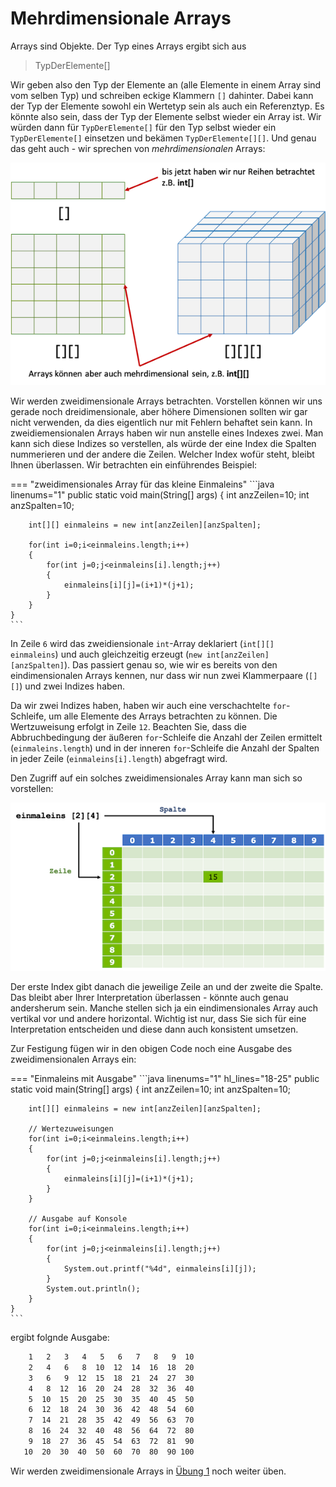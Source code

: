 # Mehrdimensionale Arrays

Arrays sind Objekte. Der Typ eines Arrays ergibt sich aus

> TypDerElemente[]

Wir geben also den Typ der Elemente an (alle Elemente in einem Array sind vom selben Typ) und schreiben eckige Klammern `[]` dahinter. Dabei kann der Typ der Elemente sowohl ein Wertetyp sein als auch ein Referenztyp. Es könnte also sein, dass der Typ der Elemente selbst wieder ein Array ist. Wir würden dann für `TypDerElemente[]` für den Typ selbst wieder ein `TypDerElemente[]` einsetzen und bekämen `TypDerElemente[][]`. Und genau das geht auch - wir sprechen von *mehrdimensionalen* Arrays: 

![mdarrays](./files/17_mdarrays.png)

Wir werden zweidimensionale Arrays betrachten. Vorstellen können wir uns gerade noch dreidimensionale, aber höhere Dimensionen sollten wir gar nicht verwenden, da dies eigentlich nur mit Fehlern behaftet sein kann. In zweidiemensionalen Arrays haben wir nun anstelle eines Indexes zwei. Man kann sich diese Indizes so verstellen, als würde der eine Index die Spalten nummerieren und der andere die Zeilen. Welcher Index wofür steht, bleibt Ihnen überlassen. Wir betrachten ein einführendes Beispiel:

=== "zweidimensionales Array für das kleine Einmaleins"
	```java linenums="1"
	public static void main(String[] args) 
	{
		int anzZeilen=10;
		int anzSpalten=10;

		int[][] einmaleins = new int[anzZeilen][anzSpalten]; 

		for(int i=0;i<einmaleins.length;i++)
		{
			for(int j=0;j<einmaleins[i].length;j++)
			{
				einmaleins[i][j]=(i+1)*(j+1);
			}
		}
	}
	```

In Zeile `6` wird das zweidiensionale `int`-Array deklariert (`int[][] einmaleins`) und auch gleichzeitig erzeugt (`new int[anzZeilen][anzSpalten]`). Das passiert genau so, wie wir es bereits von den eindimensionalen Arrays kennen, nur dass wir nun zwei Klammerpaare (`[][]`) und zwei Indizes haben. 

Da wir zwei Indizes haben, haben wir auch eine verschachtelte `for`-Schleife, um alle Elemente des Arrays betrachten zu können. Die Wertzuweisung erfolgt in Zeile `12`. Beachten Sie, dass die Abbruchbedingung der äußeren `for`-Schleife die Anzahl der Zeilen ermittelt (`einmaleins.length`) und in der inneren `for`-Schleife die Anzahl der Spalten in jeder Zeile (`einmaleins[i].length`) abgefragt wird. 

Den Zugriff auf ein solches zweidimensionales Array kann man sich so vorstellen:

![mdarrays](./files/18_mdarrays.png)

Der erste Index gibt danach die jeweilige Zeile an und der zweite die Spalte. Das bleibt aber Ihrer Interpretation überlassen - könnte auch genau andersherum sein. Manche stellen sich ja ein eindimensionales Array auch vertikal vor und andere horizontal. Wichtig ist nur, dass Sie sich für eine Interpretation entscheiden und diese dann auch konsistent umsetzen. 

Zur Festigung fügen wir in den obigen Code noch eine Ausgabe des zweidimensionalen Arrays ein: 


=== "Einmaleins mit Ausgabe"
	```java linenums="1" hl_lines="18-25"
	public static void main(String[] args) 
	{
		int anzZeilen=10;
		int anzSpalten=10;

		int[][] einmaleins = new int[anzZeilen][anzSpalten]; 

		// Wertezuweisungen
		for(int i=0;i<einmaleins.length;i++)
		{
			for(int j=0;j<einmaleins[i].length;j++)
			{
				einmaleins[i][j]=(i+1)*(j+1);
			}
		}

		// Ausgabe auf Konsole
		for(int i=0;i<einmaleins.length;i++)
		{
			for(int j=0;j<einmaleins[i].length;j++)
			{
				System.out.printf("%4d", einmaleins[i][j]);
			}
			System.out.println();
		}
	}
	```

ergibt folgnde Ausgabe:

```bash
 	1   2   3   4   5   6   7   8   9  10
   	2   4   6   8  10  12  14  16  18  20
   	3   6   9  12  15  18  21  24  27  30
   	4   8  12  16  20  24  28  32  36  40
   	5  10  15  20  25  30  35  40  45  50
   	6  12  18  24  30  36  42  48  54  60
   	7  14  21  28  35  42  49  56  63  70
   	8  16  24  32  40  48  56  64  72  80
   	9  18  27  36  45  54  63  72  81  90
   10  20  30  40  50  60  70  80  90 100
```

Wir werden zweidimensionale Arrays in [Übung 1](../uebungen/#ubung-2-enum-und-zweidimensionale-arrays) noch weiter üben. 